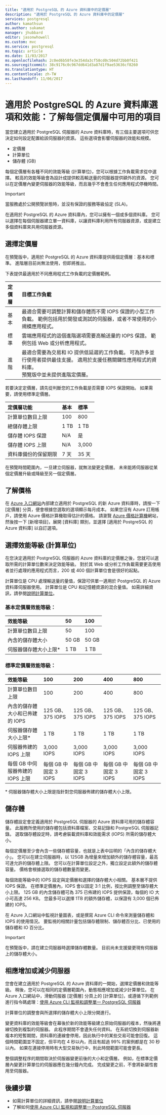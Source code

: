```yaml
---
title: "適用於 PostgreSQL 的 Azure 資料庫中的定價層"
description: "適用於 PostgreSQL 的 Azure 資料庫中的定價層"
services: postgresql
author: kamathsun
ms.author: sukamat
manager: jhubbard
editor: jasonwhowell
ms.custom: mvc
ms.service: postgresql
ms.topic: article
ms.date: 11/03/2017
ms.openlocfilehash: 2c0ed6b58fe3e354da3cf58cd0c504d72bb0f421
ms.sourcegitcommit: 38c9176c0c967dd641d3a87d1f9ae53636cf8260
ms.translationtype: HT
ms.contentlocale: zh-TW
ms.lasthandoff: 11/06/2017
---
```

# <a name="azure-database-for-postgresql-options-and-performance-understand-whats-available-in-each-pricing-tier"></a>適用於 PostgreSQL 的 Azure 資料庫選項和效能：了解每個定價層中可用的項目
當您建立適用於 PostgreSQL 伺服器的 Azure 資料庫時，有三個主要選項可供您決定如何設定配置給該伺服器的資源。 這些選項會影響伺服器的效能和規模。
- 定價層 
- 計算單位
- 儲存體 (GB)

每個定價層有各種不同的效能等級 (計算單位)，您可以根據工作負載需求從中選擇。 較高的效能等級會為設計成提供較高輸送量的伺服器提供額外的資源。 您可以在定價層內變更伺服器的效能等級，而且幾乎不會產生任何應用程式停機時間。

> [!IMPORTANT]
> 當服務處於公開預覽狀態時，並沒有保證的服務等級協定 (SLA)。

在適用於 PostgreSQL 的 Azure 資料庫內，您可以擁有一個或多個資料庫。 您可以選擇在每個伺服器建立單一資料庫，以讓資料庫利用所有伺服器資源，或是建立多個資料庫來共用伺服器資源。 

## <a name="choose-a-pricing-tier"></a>選擇定價層
在預覽版中，適用於 PostgreSQL 的 Azure 資料庫提供兩個定價層︰基本和標準。 進階層目前尚無法使用，但即將推出。 

下表提供最適用於不同應用程式工作負載的定價層範例。

| 定價層  | 目標工作負載 |
| :----------- | :----------------|
| 基本 | 最適合需要可調整計算和儲存體而不需 IOPS 保證的小型工作負載。 範例包括用於開發或測試的伺服器，或者不常使用的小規模應用程式。 |
| 標準 | 雲端應用程式的這個進階選項需要高輸送量的 IOPS 保證。 範例包括 Web 或分析應用程式。 |
| 進階 | 最適合需要為交易和 IO 提供低延遲的工作負載。 可為許多並行使用者提供最佳支援。 適用於支援任務關鍵性應用程式的資料庫。<br />預覽版中並未提供進階定價層。 |

若要決定定價層，請先從判斷您的工作負載是否需要 IOPS 保證開始。 如果需要，請使用標準定價層。

| **定價層功能** | **基本** | **標準** |
| :------------------------ | :-------- | :----------- |
| 計算單位數目上限 | 100 | 800 | 
| 總儲存體上限 | 1 TB | 1 TB | 
| 儲存體 IOPS 保證 | N/A | 是 | 
| 儲存體 IOPS 上限 | N/A | 3,000 | 
| 資料庫備份的保留期限 | 7 天 | 35 天 | 

在預覽時間範圍內，一旦建立伺服器，就無法變更定價層。 未來能將伺服器從某個定價層升級或降級至另一個定價層。

## <a name="understand-the-price"></a>了解價格
在 [Azure 入口網站](https://portal.azure.com/#create/Microsoft.PostgreSQLServer)內部建立適用於 PostgreSQL 的新 Azure 資料庫時，請按一下 [定價層] 分頁，便會根據您選取的選項顯示每月成本。 如果您沒有 Azure 訂用帳戶，請使用 Azure 價格計算機取得估計的價格。 請瀏覽 [Azure 價格計算機](https://azure.microsoft.com/pricing/calculator/)網站，然後按一下 [新增項目]，展開 [資料庫] 類別，並選擇 [適用於 PostgreSQL 的 Azure 資料庫] 以自訂選項。

## <a name="choose-a-performance-level-compute-units"></a>選擇效能等級 (計算單位)
在您決定適用於 PostgreSQL 伺服器的 Azure 資料庫的定價層之後，您就可以選取所需的計算單位數來決定效能等級。 對於其 Web 或分析工作負載需要更高使用者並行處理的應用程式而言，200 或 400 個計算單位會是很好的起點。 

計算單位是 CPU 處理輸送量的量值，保證可供單一適用於 PostgreSQL 的 Azure 資料庫伺服器使用。 計算單位是 CPU 和記憶體資源的混合量值。  如需詳細資訊，請參閱[說明計算單位](concepts-compute-unit-and-storage.md)。

### <a name="basic-pricing-tier-performance-levels"></a>基本定價層效能等級：

| **效能等級** | **50** | **100** |
| :-------------------- | :----- | :------ |
| 計算單位數目上限 | 50 | 100 |
| 內含的儲存體大小 | 50 GB | 50 GB |
| 伺服器儲存體大小上限\* | 1 TB | 1 TB |

### <a name="standard-pricing-tier-performance-levels"></a>標準定價層效能等級：

| **效能等級** | **100** | **200** | **400** | **800** |
| :-------------------- | :------ | :------ | :------ | :------ |
| 計算單位數目上限 | 100 | 200 | 400 | 800 |
| 內含的儲存體大小和已佈建的 IOPS | 125 GB、<br/> 375 IOPS | 125 GB、<br/> 375 IOPS | 125 GB、<br/> 375 IOPS | 125 GB、<br/> 375 IOPS |
| 伺服器儲存體大小上限\* | 1 TB | 1 TB | 1 TB | 1 TB |
| 伺服器佈建的 IOPS 上限 | 3,000 IOPS | 3,000 IOPS | 3,000 IOPS | 3,000 IOPS |
| 每個 GB 中伺服器佈建的 IOPS 上限 | 每個 GB 中固定 3 IOPS | 每個 GB 中固定 3 IOPS | 每個 GB 中固定 3 IOPS | 每個 GB 中固定 3 IOPS |

\* 伺服器儲存體大小上限是指針對您伺服器佈建的儲存體大小上限。

## <a name="storage"></a>儲存體 
儲存體設定會定義適用於 PostgreSQL 伺服器的 Azure 資料庫可用的儲存體容量。 此服務所使用的儲存體包括資料庫檔案、交易記錄和 PostgreSQL 伺服器記錄。 選取儲存體設定時，請考慮裝載資料庫和效能需求 (IOPS) 所需的儲存體大小。

每個定價層至少會內含一些儲存體容量，也就是上表中註明的「內含的儲存體大小」。 您可以在建立伺服器時，以 125GB 為增量來增加額外的儲存體容量，最高可達允許的儲存體上限。 您可以在計算單位設定之外，獨立設定此額外的儲存體容量。 價格會根據選取的儲存體數量而變更。

每個效能等級中的 IOPS 設定與定價層和選擇的儲存體大小相關。 基本層不提供 IOPS 保證。 在標準定價層內，IOPS 會以固定 3:1 比例，按比例調整至儲存體大小上限。 125 GB 的內含儲存體可為 375 已佈建的 IOPS 提供保證，每個的 IO 大小可高達 256 KB。 您最多可以選擇 1TB 的額外儲存體，以保證有 3,000 個已佈建的 IOPS。

在 Azure 入口網站中監視計量圖表，或是撰寫 Azure CLI 命令來測量儲存體和 IOPS 的使用情況。 要監視的相關計量包括儲存體限制、儲存體百分比、已使用的儲存體和 IO 百分比。

>[!IMPORTANT]
> 在預覽版中，請在建立伺服器時選擇儲存體數量。 目前尚未支援變更現有伺服器上的儲存體大小。 

## <a name="scaling-a-server-up-or-down"></a>相應增加或減少伺服器
您會在建立適用於 PostgreSQL 的 Azure 資料庫的一開始，選擇定價層和效能等級。 稍後，您可以在相同的定價層範圍內，動態相應增加或減少計算單位。 在 Azure 入口網站中，滑動伺服器 [定價層] 分頁上的 [計算單位]，或遵循下列範例進行指令碼處理：[使用 Azure CLI 監視和調整單一 PostgreSQL 伺服器](scripts/sample-scale-server-up-or-down.md)

計算單位的調整會與所選擇的儲存體大小上限分開進行。

變更資料庫的效能等級會在幕後於新的效能等級建立原始伺服器的複本，然後將連線切換到複製的伺服器。 此程序期間不會遺失任何資料。 在系統切換到伺服器新複本的短暫期間，資料庫的連線會停用，因此執行中的某些交易可能會回復。 這個時間範圍並不固定，但平均在 4 秒以內，而且有超過 99% 的案例都是在 30 秒以內。 如果在連接停用時有大型交易執行中，則此時間範圍可能會更長。

整個調整程序的期間取決於伺服器變更前後的大小和定價層。 例如，在標準定價層內變更計算單位的伺服器應在幾分鐘內完成。 完成變更之前，不會將新屬性套用至伺服器。

## <a name="next-steps"></a>後續步驟
- 如需計算單位的詳細資訊，請參閱[說明計算單位](concepts-compute-unit-and-storage.md)
- 了解如何[使用 Azure CLI 監視和調整單一 PostgreSQL 伺服器](scripts/sample-scale-server-up-or-down.md)
